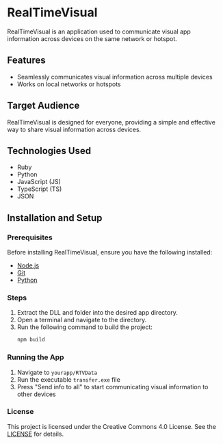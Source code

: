 # RealTimeVisual

RealTimeVisual is an application used to communicate visual app information across devices on the same network or hotspot.

## Features

* Seamlessly communicates visual information across multiple devices
* Works on local networks or hotspots

## Target Audience

RealTimeVisual is designed for everyone, providing a simple and effective way to share visual information across devices.

## Technologies Used

* Ruby
* Python
* JavaScript (JS)
* TypeScript (TS)
* JSON

## Installation and Setup

### Prerequisites

Before installing RealTimeVisual, ensure you have the following installed:

* [Node.js](https://nodejs.org/)
* [Git](https://git-scm.com/)
* [Python](https://www.python.org/)

### Steps

1. Extract the DLL and folder into the desired app directory.
2. Open a terminal and navigate to the directory.
3. Run the following command to build the project:
   ```sh
   npm build

### Running the App

1. Navigate to `yourapp/RTVData`
2. Run the executable `transfer.exe` file
3. Press "Send info to all" to start communicating visual information to other devices

### License
This project is licensed under the Creative Commons 4.0 License. See the [LICENSE](https://creativecommons.org/licenses/by/4.0/) for details.
 
 
